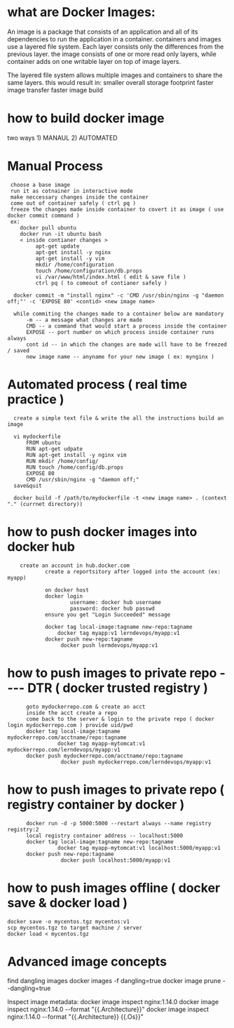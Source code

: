what are Docker Images: 
=======================
An image is a package that consists of an application and all of its dependencies to run the application in a container. 
containers and images use a layered file system. Each layer consists only the differences from the previous layer.
the image consists of one or more read only layers, while container adds on one writable layer on top of image layers. 


The layered file system allows multiple images and containers to share the same layers. 
this would result in: 
	smaller overall storage footprint
	faster image transfer
	faster image build
	
how to build docker image
=========================
two ways
      1) MANAUL
      2) AUTOMATED

   Manual Process
   ==============
     choose a base image
     run it as cotnainer in interactive mode
     make neccessary changes inside the container
     come out of container safely ( ctrl pq )
     freeze the changes made inside container to covert it as image ( use docker commit command )
     ex:
        docker pull ubuntu
        docker run -it ubuntu bash
        < inside contianer changes >
             apt-get update
             apt-get install -y nginx
             apt-get install -y vim
             mkdir /home/configuration
             touch /home/configuration/db.props
             vi /var/www/html/index.html ( edit & save file )
             ctrl pq ( to comeout of contianer safely )

      docker commit -m "install nginx" -c 'CMD /usr/sbin/nginx -g "daemon off;"' -c 'EXPOSE 80' <contid> <new image name>

      while commiting the changes made to a container below are mandatory
          -m -- a message what changes are made
          CMD -- a command that would start a process inside the container
          EXPOSE -- port number on which process inside container runs always
          cont id -- in which the changes are made will have to be freezed / saved
          new image name -- anyname for your new image ( ex: mynginx )

   Automated process ( real time practice )
   =========================================
      create a simple text file & write the all the instructions build an image

      vi mydockerfile
          FROM ubuntu
          RUN apt-get udpate
          RUN apt-get install -y nginx vim
          RUN mkdir /home/config/
          RUN touch /home/config/db.props
          EXPOSE 80
          CMD /usr/sbin/nginx -g "daemon off;"
      save&quit

      docker build -f /path/to/mydockerfile -t <new image name> . (context "." (currnet directory))


how to push docker images into docker hub
==========================================
        create an account in hub.docker.com
                create a reportsitory after logged into the account (ex: myapp)
      
                on docker host
                docker login
                        username: docker hub username
                        password: docker hub passwd
                ensure you get "Login Succeeded" message

                docker tag local-image:tagname new-repo:tagname
                    docker tag myapp:v1 lerndevops/myapp:v1
                docker push new-repo:tagname
                     docker push lermdevops/myapp:v1


how to push images to private repo ---- DTR ( docker trusted registry )
=======================================================================
          goto mydockerrepo.com & create an acct
          inside the acct create a repo
          come back to the server & login to the private repo ( docker login mydockerrepo.com ) provide uid/pwd
          docker tag local-image:tagname mydockerrepo.com/acctname/repo:tagname
                    docker tag myapp-mytomcat:v1 mydockerrepo.com/lerndevops/myapp:v1
          docker push mydockerrepo.com/acctname/repo:tagname
                     docker push mydockerrepo.com/lerndevops/myapp:v1


how to push images to private repo ( registry container by docker )
===================================================================
          docker run -d -p 5000:5000 --restart always --name registry registry:2
          local registry container address -- localhost:5000
          docker tag local-image:tagname new-repo:tagname
                    docker tag myapp-mytomcat:v1 localhost:5000/myapp:v1
          docker push new-repo:tagname
                     docker push localhost:5000/myapp:v1


how to push images offline ( docker save & docker load )
========================================================
    docker save -o mycentos.tgz mycentos:v1
    scp mycentos.tgz to target machine / server
    docker load < mycentos.tgz

Advanced image concepts
=======================
   find dangling images
      docker images -f dangling=true
      docker image prune --dangling=true

   Inspect image metadata:
      docker image inspect nginx:1.14.0
      docker image inspect nginx:1.14.0 --format "{{.Architecture}}"
      docker image inspect nginx:1.14.0 --format "{{.Architecture}} {{.Os}}"
